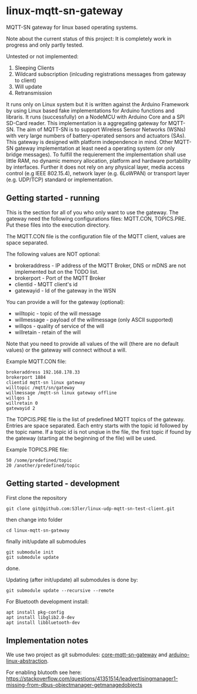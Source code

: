 # linux-mqtt-sn-gateway
MQTT-SN gateway for linux based operating systems.

Note about the current status of this project: It is completely work in progress and only partly tested.

Untested or not implemented:
1. Sleeping Clients
2. Wildcard subscription (inlcuding registrations messages from gateway to client)
3. Will update
4. Retransmission

It runs only on Linux system but it is written against the Arduino Framework by using Linux based fake implementations for Arduino functions and libraris. It runs (successfully) on a NodeMCU with Arduino Core and a SPI SD-Card reader.
This implementation is a aggregating gateway for MQTT-SN. The aim of MQTT-SN is to support Wireless Sensor Networks (WSNs) with very large numbers of battery-operated sensors and actuators (SAs). This gateway is designed with platform independence in mind. Other MQTT-SN gateway implementation at least need a operating system (or only bridge messages). To fulfill the requierement the implementation shall use little RAM, no dynamic memory allocation, platform and hardware portability by interfaces. Further it does not rely on any physical layer, media access control (e.g IEEE 802.15.4), network layer (e.g. 6LoWPAN) or transport layer (e.g. UDP/TCP) standard or implementation.

## Getting started - running
This is the section for all of you who only want to use the gateway.
The gateway need the following configurations files: MQTT.CON, TOPICS.PRE.
Put these files into the execution directory.

The MQTT.CON file is the configuration file of the MQTT client, values are space separated.

The following values are NOT optional:

  * brokeraddress - IP address of the MQTT Broker, DNS or mDNS are not implemented but on the TODO list.
  * brokerport - Port of the MQTT Broker
  * clientid - MQTT client's id
  * gatewayid - Id of the gateway in the WSN

You can provide a will for the gateway (optional):

  * willtopic - topic of the will message
  * willmessage - payload of the willmessage (only ASCII supported)
  * willqos - quality of service of the will
  * willretain - retain of the will

Note that you need to provide all values of the will (there are no default values) or the gateway will connect without a will.

Example MQTT.CON file:

	brokeraddress 192.168.178.33
	brokerport 1884
	clientid mqtt-sn linux gateway
	willtopic /mqtt/sn/gateway
	willmessage /mqtt-sn linux gateway offline
	willqos 1
	willretain 0
	gatewayid 2

The TOPCIS.PRE file is the list of predefined MQTT topics of the gateway. Entries are space separated.
Each entry starts with the topic id followed by the topic name.
If a topic id is not unqiue in the file, the first topic if found by the gateway (starting at the beginning of the file) will be used.

Example TOPICS.PRE file:

	50 /some/predefined/topic
	20 /another/predefined/topic

## Getting started - development

First clone the repository

    git clone git@github.com:S3ler/linux-udp-mqtt-sn-test-client.git

then change into folder

    cd linux-mqtt-sn-gateway

finally init/update all submodules

    git submodule init
    git submodule update

done.

Updating (after init/update) all submodules is done by:

    git submodule update --recursive --remote
    
For Bluetooth development install:

    apt install pkg-config
    apt install libglib2.0-dev
    apt install libbluetooth-dev

## Implementation notes
We use two project as git submodules: [core-mqtt-sn-gateway](https://github.com/S3ler/core-mqtt-sn-gateway) and [arduino-linux-abstraction](https://github.com/S3ler/arduino-linux-abstraction).


For enabling blutooth see here: https://stackoverflow.com/questions/41351514/leadvertisingmanager1-missing-from-dbus-objectmanager-getmanagedobjects
